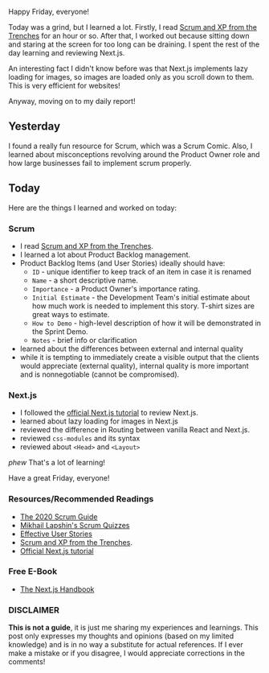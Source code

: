 Happy Friday, everyone!

Today was a grind, but I learned a lot. Firstly, I read [Scrum and XP from the Trenches](https://www.infoq.com/minibooks/scrum-xp-from-the-trenches-2/) for an hour or so. After that, I worked out because sitting down and staring at the screen for too long can be draining. I spent the rest of the day learning and reviewing Next.js.

An interesting fact I didn't know before was that Next.js implements lazy loading for images, so images are loaded only as you scroll down to them. This is very efficient for websites!

Anyway, moving on to my daily report!

## Yesterday

I found a really fun resource for Scrum, which was a Scrum Comic. Also, I learned about misconceptions revolving around the Product Owner role and how large businesses fail to implement scrum properly.

## Today

Here are the things I learned and worked on today:

### Scrum

- I read [Scrum and XP from the Trenches](https://www.infoq.com/minibooks/scrum-xp-from-the-trenches-2/).
- I learned a lot about Product Backlog management.
- Product Backlog Items (and User Stories) ideally should have:
  - `ID` - unique identifier to keep track of an item in case it is renamed
  - `Name` - a short descriptive name.
  - `Importance` - a Product Owner's importance rating.
  - `Initial Estimate` - the Development Team's initial estimate about how much work is needed to implement this story. T-shirt sizes are great ways to estimate.
  - `How to Demo` - high-level description of how it will be demonstrated in the Sprint Demo.
  - `Notes` - brief info or clarification
- learned about the differences between external and internal quality
- while it is tempting to immediately create a visible output that the clients would appreciate (external quality), internal quality is more important and is nonnegotiable (cannot be compromised).

### Next.js

- I followed the [official Next.js tutorial](https://nextjs.org/learn/basics/create-nextjs-app?utm_source=next-site&utm_medium=nav-cta&utm_campaign=next-website) to review Next.js.
- learned about lazy loading for images in Next.js
- reviewed the difference in Routing between vanilla React and Next.js.
- reviewed `css-modules` and its syntax
- reviewed about `<Head>` and `<Layout>`

_phew_ That's a lot of learning!

Have a great Friday, everyone!

### Resources/Recommended Readings

- [The 2020 Scrum Guide](https://scrumguides.org/scrum-guide.html)
- [Mikhail Lapshin's Scrum Quizzes](https://mlapshin.com/index.php/scrum-quizzes/)
- [Effective User Stories](https://www.visual-paradigm.com/scrum/3c-and-invest-guide/)
- [Scrum and XP from the Trenches](https://www.infoq.com/minibooks/scrum-xp-from-the-trenches-2/).
- [Official Next.js tutorial](https://nextjs.org/learn/basics/create-nextjs-app?utm_source=next-site&utm_medium=nav-cta&utm_campaign=next-website)

### Free E-Book

- [The Next.js Handbook](https://flaviocopes.com/page/nextjs-handbook/)

### DISCLAIMER

**This is not a guide**, it is just me sharing my experiences and learnings. This post only expresses my thoughts and opinions (based on my limited knowledge) and is in no way a substitute for actual references. If I ever make a mistake or if you disagree, I would appreciate corrections in the comments!
